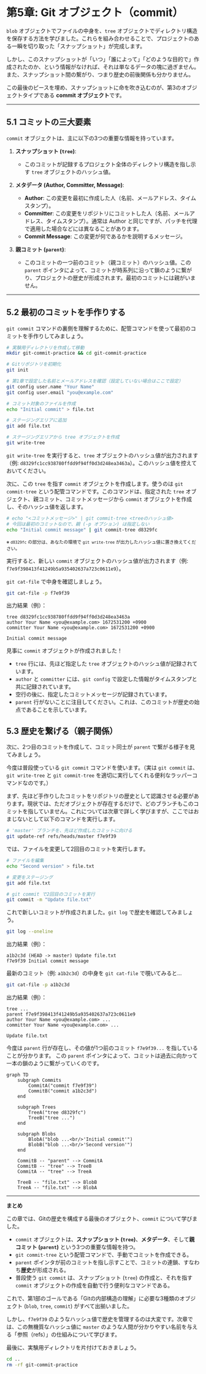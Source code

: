 # 第5章: Git オブジェクト（commit）

`blob` オブジェクトでファイルの中身を、`tree` オブジェクトでディレクトリ構造を保存する方法を学びました。これらを組み合わせることで、プロジェクトのある一瞬を切り取った「スナップショット」が完成します。

しかし、このスナップショットが「いつ」「誰によって」「どのような目的で」作成されたのか、という情報がなければ、それは単なるデータの塊に過ぎません。また、スナップショット間の繋がり、つまり歴史の前後関係も分かりません。

この最後のピースを埋め、スナップショットに命を吹き込むのが、第3のオブジェクトタイプである **commit オブジェクト**です。

---

## 5.1 コミットの三大要素

`commit` オブジェクトは、主に以下の3つの重要な情報を持っています。

1.  **スナップショット (`tree`)**:
    -   このコミットが記録するプロジェクト全体のディレクトリ構造を指し示す `tree` オブジェクトのハッシュ値。

2.  **メタデータ (Author, Committer, Message)**:
    -   **Author**: この変更を最初に作成した人（名前、メールアドレス、タイムスタンプ）。
    -   **Committer**: この変更をリポジトリにコミットした人（名前、メールアドレス、タイムスタンプ）。通常は Author と同じですが、パッチを代理で適用した場合などには異なることがあります。
    -   **Commit Message**: この変更が何であるかを説明するメッセージ。

3.  **親コミット (`parent`)**:
    -   このコミットの一つ前のコミット（親コミット）のハッシュ値。この `parent` ポインタによって、コミットが時系列に沿って鎖のように繋がり、プロジェクトの歴史が形成されます。最初のコミットには親がいません。

---

## 5.2 最初のコミットを手作りする

`git commit` コマンドの裏側を理解するために、配管コマンドを使って最初のコミットを手作りしてみましょう。

```bash
# 実験用ディレクトリを作成して移動
mkdir git-commit-practice && cd git-commit-practice

# Gitリポジトリを初期化
git init

# 第1章で設定した名前とメールアドレスを確認（設定していない場合はここで設定）
git config user.name "Your Name"
git config user.email "you@example.com"

# コミット対象のファイルを作成
echo "Initial commit" > file.txt

# ステージングエリアに追加
git add file.txt

# ステージングエリアから tree オブジェクトを作成
git write-tree
```

`git write-tree` を実行すると、`tree` オブジェクトのハッシュ値が出力されます（例: `d8329fc1cc938780ffdd9f94ff0d3d248ea3463a`）。このハッシュ値を控えておいてください。

次に、この `tree` を指す `commit` オブジェクトを作成します。使うのは `git commit-tree` という配管コマンドです。このコマンドは、指定された `tree` オブジェクト、親コミット、コミットメッセージから `commit` オブジェクトを作成し、そのハッシュ値を返します。

```bash
# echo "<コミットメッセージ>" | git commit-tree <treeのハッシュ値>
# 今回は最初のコミットなので、親 (-p オプション) は指定しない
echo "Initial commit message" | git commit-tree d8329fc
```
<small>※ `d8329fc` の部分は、あなたの環境で `git write-tree` が出力したハッシュ値に置き換えてください。</small>

実行すると、新しい `commit` オブジェクトのハッシュ値が出力されます（例: `f7e9f398413f41249b5a935402637a723c0611e9`）。

`git cat-file` で中身を確認しましょう。

```bash
git cat-file -p f7e9f39
```

出力結果（例）：
```
tree d8329fc1cc938780ffdd9f94ff0d3d248ea3463a
author Your Name <you@example.com> 1672531200 +0900
committer Your Name <you@example.com> 1672531200 +0900

Initial commit message
```

見事に `commit` オブジェクトが作成されました！
- `tree` 行には、先ほど指定した `tree` オブジェクトのハッシュ値が記録されています。
- `author` と `committer` には、`git config` で設定した情報がタイムスタンプと共に記録されています。
- 空行の後に、指定したコミットメッセージが記録されています。
- `parent` 行がないことに注目してください。これは、このコミットが歴史の始点であることを示しています。

## 5.3 歴史を繋げる（親子関係）

次に、2つ目のコミットを作成して、コミット同士が `parent` で繋がる様子を見てみましょう。

今度は普段使っている `git commit` コマンドを使います。（実は `git commit` は、`git write-tree` と `git commit-tree` を適切に実行してくれる便利なラッパーコマンドなのです。）

まず、先ほど手作りしたコミットをリポジトリの歴史として認識させる必要があります。現状では、ただオブジェクトが存在するだけで、どのブランチもこのコミットを指していません。これについては次章で詳しく学びますが、ここではおまじないとして以下のコマンドを実行します。

```bash
# 'master' ブランチを、先ほど作成したコミットに向ける
git update-ref refs/heads/master f7e9f39
```

では、ファイルを変更して2回目のコミットを実行します。

```bash
# ファイルを編集
echo "Second version" > file.txt

# 変更をステージング
git add file.txt

# git commit で2回目のコミットを実行
git commit -m "Update file.txt"
```

これで新しいコミットが作成されました。`git log` で歴史を確認してみましょう。

```bash
git log --oneline
```
出力結果（例）：
```
a1b2c3d (HEAD -> master) Update file.txt
f7e9f39 Initial commit message
```

最新のコミット（例: `a1b2c3d`）の中身を `git cat-file` で覗いてみると...

```bash
git cat-file -p a1b2c3d
```
出力結果（例）：
```
tree ...
parent f7e9f398413f41249b5a935402637a723c0611e9
author Your Name <you@example.com> ...
committer Your Name <you@example.com> ...

Update file.txt
```

今度は `parent` 行が存在し、その値が1つ前のコミット `f7e9f39...` を指していることが分かります。
この `parent` ポインタによって、コミットは過去に向かって一本の鎖のように繋がっていくのです。

```mermaid
graph TD
    subgraph Commits
        CommitA("commit f7e9f39")
        CommitB("commit a1b2c3d")
    end

    subgraph Trees
        TreeA("tree d8329fc")
        TreeB("tree ...")
    end

    subgraph Blobs
        BlobA("blob ...<br/>'Initial commit'")
        BlobB("blob ...<br/>'Second version'")
    end

    CommitB -- "parent" --> CommitA
    CommitB -- "tree" --> TreeB
    CommitA -- "tree" --> TreeA

    TreeB -- "file.txt" --> BlobB
    TreeA -- "file.txt" --> BlobA
```

---
**まとめ**

この章では、Gitの歴史を構成する最後のオブジェクト、`commit` について学びました。

-   `commit` オブジェクトは、**スナップショット (`tree`)**、**メタデータ**、そして**親コミット (`parent`)** という3つの重要な情報を持つ。
-   `git commit-tree` という配管コマンドで、手動でコミットを作成できる。
-   `parent` ポインタが前のコミットを指し示すことで、コミットの連鎖、すなわち**歴史**が形成される。
-   普段使う `git commit` は、スナップショット (`tree`) の作成と、それを指す `commit` オブジェクトの作成を自動で行う便利なコマンドである。

これで、第1部のゴールである「Gitの内部構造の理解」に必要な3種類のオブジェクト (`blob`, `tree`, `commit`) がすべて出揃いました。

しかし、`f7e9f39` のようなハッシュ値で歴史を管理するのは大変です。次章では、この無機質なハッシュ値に `master` のような人間が分かりやすい名前を与える「参照（refs）」の仕組みについて学びます。

最後に、実験用ディレクトリを片付けておきましょう。
```bash
cd ..
rm -rf git-commit-practice
```
